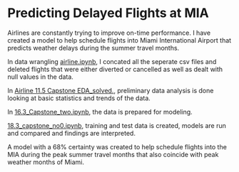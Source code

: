 # Predicting Delayed Flights at MIA
Airlines are constantly trying to improve on-time performance. I have created a model to help schedule flights into Miami International Airport that predicts weather delays during the summer travel months.  
  
In data wrangling [airline.ipynb](https://github.com/tucsonboy/Final-Capstone-2/blob/1ee79c118fbd5049dd4a03b4123bc90812b36849/data%20wrangling%20airline.ipynb), I concated all the seperate csv files and deleted flights that were either diverted or cancelled as well as dealt with null values in the data.  
  
In [Airline 11.5 Capstone EDA_solved.](https://github.com/tucsonboy/Final-Capstone-2/blob/1ee79c118fbd5049dd4a03b4123bc90812b36849/Airline%2011.5%20Capstone%20EDA_solved.ipynb), preliminary data analysis is done looking at basic statistics and trends of the data.
  
In [16.3_Capstone_two.ipynb](https://github.com/tucsonboy/Final-Capstone-2/blob/1ee79c118fbd5049dd4a03b4123bc90812b36849/16.3_Capstone_two.ipynb), the data is prepared for modeling.
  
[18.3_capstone_no0.ipynb](https://github.com/tucsonboy/Final-Capstone-2/blob/1ee79c118fbd5049dd4a03b4123bc90812b36849/18.3_capstone_no0.ipynb), training and test data is created, models are run and compared and findings are interpreted.  
  
A model with a 68% certainty was created to help schedule flights into the MIA during the peak summer travel months that also coincide with peak weather months of Miami.
